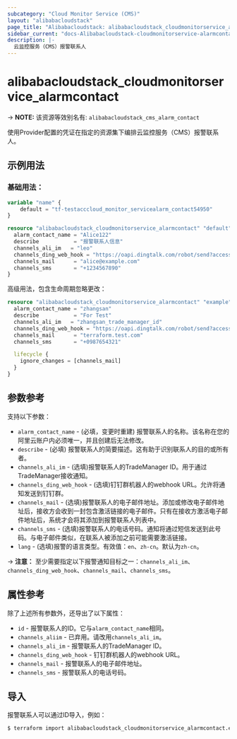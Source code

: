 ```yaml
---
subcategory: "Cloud Monitor Service (CMS)"
layout: "alibabacloudstack"
page_title: "Alibabacloudstack: alibabacloudstack_cloudmonitorservice_alarmcontact"
sidebar_current: "docs-Alibabacloudstack-cloudmonitorservice-alarmcontact"
description: |- 
  云监控服务（CMS）报警联系人
---
```


# alibabacloudstack_cloudmonitorservice_alarmcontact
-> **NOTE:** 该资源等效别名有: `alibabacloudstack_cms_alarm_contact`

使用Provider配置的凭证在指定的资源集下编排云监控服务（CMS）报警联系人。

## 示例用法

### 基础用法：

```terraform
variable "name" {
    default = "tf-testacccloud_monitor_servicealarm_contact54950"
}

resource "alibabacloudstack_cloudmonitorservice_alarmcontact" "default" {
  alarm_contact_name = "Alice122"
  describe           = "报警联系人信息"
  channels_ali_im   = "leo"
  channels_ding_web_hook = "https://oapi.dingtalk.com/robot/send?access_token=7d49515e8ebf21106a80a9cc4bb3d2"
  channels_mail      = "alice@example.com"
  channels_sms       = "+1234567890"
}
```

高级用法，包含生命周期忽略更改：

```terraform
resource "alibabacloudstack_cloudmonitorservice_alarmcontact" "example" {
  alarm_contact_name = "zhangsan"
  describe           = "For Test"
  channels_ali_im   = "zhangsan_trade_manager_id"
  channels_ding_web_hook = "https://oapi.dingtalk.com/robot/send?access_token=abcde12345"
  channels_mail      = "terraform.test.com"
  channels_sms       = "+0987654321"

  lifecycle {
    ignore_changes = [channels_mail]
  }
}
```

## 参数参考

支持以下参数：

* `alarm_contact_name` - (必填，变更时重建) 报警联系人的名称。该名称在您的阿里云账户内必须唯一，并且创建后无法修改。
* `describe` - (必填) 报警联系人的简要描述。这有助于识别联系人的目的或所有者。
* `channels_ali_im` - (选填)报警联系人的TradeManager ID。用于通过TradeManager接收通知。
* `channels_ding_web_hook` - (选填)钉钉群机器人的webhook URL。允许将通知发送到钉钉群。
* `channels_mail` - (选填)报警联系人的电子邮件地址。添加或修改电子邮件地址后，接收方会收到一封包含激活链接的电子邮件。只有在接收方激活电子邮件地址后，系统才会将其添加到报警联系人列表中。
* `channels_sms` - (选填)报警联系人的电话号码。通知将通过短信发送到此号码。与电子邮件类似，在联系人被添加之前可能需要激活链接。
* `lang` - (选填)报警的语言类型。有效值：`en`、`zh-cn`。默认为`zh-cn`。

-> **注意：** 至少需要指定以下报警通知目标之一：`channels_ali_im`、`channels_ding_web_hook`、`channels_mail`、`channels_sms`。

## 属性参考

除了上述所有参数外，还导出了以下属性：

* `id` - 报警联系人的ID。它与`alarm_contact_name`相同。
* `channels_aliim` - 已弃用。请改用`channels_ali_im`。
* `channels_ali_im` - 报警联系人的TradeManager ID。
* `channels_ding_web_hook` - 钉钉群机器人的webhook URL。
* `channels_mail` - 报警联系人的电子邮件地址。
* `channels_sms` - 报警联系人的电话号码。

## 导入

报警联系人可以通过ID导入，例如：

```bash
$ terraform import alibabacloudstack_cloudmonitorservice_alarmcontact.example abc12345
```